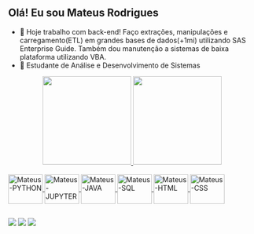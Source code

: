 ## Olá! Eu sou Mateus Rodrigues

- 🔭 Hoje trabalho com back-end! Faço extrações, manipulações e carregamento(ETL) em grandes bases de dados(+1mi) utilizando SAS Enterprise Guide. Também dou manutenção a sistemas de baixa plataforma utilizando VBA.
- 🌱 Estudante de Análise e Desenvolvimento de Sistemas

<div align="center">
  <a href="https://github.com/mrodriguesweb">
  <img height="180em" src="https://github-readme-stats.vercel.app/api?username=mrodriguesweb&show_icons=true&theme=dark&include_all_commits=true&count_private=true"/>
  <img height="180em" src="https://github-readme-stats.vercel.app/api/top-langs/?username=mrodriguesweb&layout=compact&langs_count=7&theme=dark"/>
</div>

</div>
<div style="display: inline_block"><br>
  <img align="center" alt="Mateus-PYTHON" height="60" width="70" src="https://cdn.jsdelivr.net/gh/devicons/devicon/icons/python/python-original-wordmark.svg">
  <img align="center" alt="Mateus-JUPYTER" height="60" width="70" src="https://cdn.jsdelivr.net/gh/devicons/devicon/icons/jupyter/jupyter-original-wordmark.svg">
  <img align="center" alt="Mateus-JAVA" height="60" width="70" src="https://cdn.jsdelivr.net/gh/devicons/devicon/icons/java/java-original.svg">
  <img align="center" alt="Mateus-SQL" height="60" width="70" src="https://cdn.jsdelivr.net/gh/devicons/devicon/icons/mysql/mysql-original-wordmark.svg">
  <img align="center" alt="Mateus-HTML" height="60" width="70" src="https://cdn.jsdelivr.net/gh/devicons/devicon/icons/html5/html5-original-wordmark.svg">
  <img align="center" alt="Mateus-CSS" height="60" width="70" src="https://cdn.jsdelivr.net/gh/devicons/devicon/icons/css3/css3-original.svg">
</div>

 ##
 
<div> 
  <a href="https://www.linkedin.com/in/mateus-rodrigues-b15a9319b/" target="_blank"><img src="https://img.shields.io/badge/LinkedIn-0077B5?style=for-the-badge&logo=linkedin&logoColor=white"></a>
  <a href="https://instagram.com/mateussrodriguess21" target="_blank"><img src="https://img.shields.io/badge/-Instagram-%23E4405F?style=for-the-badge&logo=instagram&logoColor=white" target="_blank"></a>
  <a href = "mailto:mrodrigues.2117@gmail.com"><img src="https://img.shields.io/badge/-Gmail-%23333?style=for-the-badge&logo=gmail&logoColor=white" target="_blank"></a>
</div>
